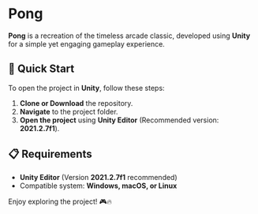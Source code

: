 # Pong

**Pong** is a recreation of the timeless arcade classic, developed using **Unity** for a simple yet engaging gameplay experience.

## 🚀 Quick Start

To open the project in **Unity**, follow these steps:

1. **Clone or Download** the repository.
2. **Navigate** to the project folder.
3. **Open the project** using **Unity Editor** (Recommended version: **2021.2.7f1**).

## 📋 Requirements

- **Unity Editor** (Version **2021.2.7f1** recommended)
- Compatible system: **Windows, macOS, or Linux**

Enjoy exploring the project! 🎮🔥
